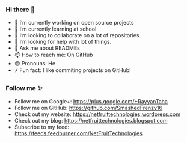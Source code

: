 ### Hi there 👋

<!--
**SmashedFrenzy16/SmashedFrenzy16** is a ✨ _special_ ✨ repository because its `README.md` (this file) appears on your GitHub profile.
-->

- 🔭 I’m currently working on open source projects
- 🌱 I’m currently learning at school
- 👯 I’m looking to collaborate on a lot of repositories
- 🤔 I’m looking for help with lot of things.
- 💬 Ask me about READMEs
- 📫 How to reach me: On GitHub
- 😄 Pronouns: He
- ⚡ Fun fact: I like commiting projects on GitHub!

### Follow me ✨

- Follow me on Google+: https://plus.google.com/+RayyanTaha
- Follow me on GitHub: https://github.com/SmashedFrenzy16
- Check out my website: https://netfruittechnologies.wordpress.com
- Check out my blog: https://netfruittechnologies.blogspot.com
- Subscribe to my feed: https://feeds.feedburner.com/NetFruitTechnologies
